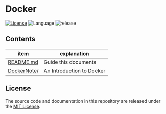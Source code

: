 # Docker
[![License](https://img.shields.io/badge/license-MIT-blue)](LICENSE)
![Language](https://img.shields.io/static/v1?label=language&message=LaTeX&color=blueviolet)
![release](https://img.shields.io/github/v/release/huyu-no-yozora/Docker)


## Contents
| item      | explanation            |
| --------- | ---------------------- |
| [README.md](README.md) | Guide this documents   |
| [DockerNote/](DockerNote/)   | An Introduction to Docker |


## License
The source code and documentation in this repository are released under the [MIT License](LICENSE).


